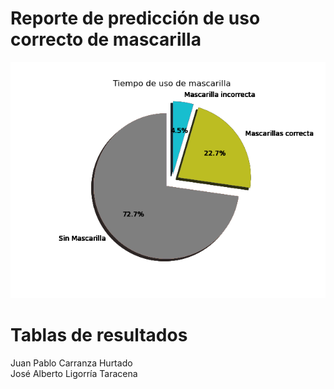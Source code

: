 
Reporte de predicción de uso correcto de mascarilla
===================================================
  
![Predicciones](predictions.png)
# Tablas de resultados
  
Juan Pablo Carranza Hurtado  
José Alberto Ligorría Taracena